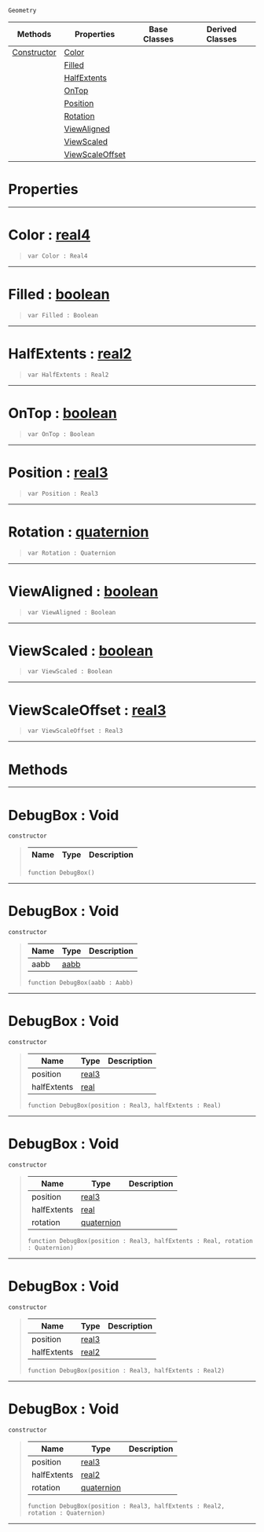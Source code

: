  `Geometry`

|Methods|Properties|Base Classes|Derived Classes|
|---|---|---|---|
|[ Constructor](https://github.com/PlasmaEngine/PlasmaDocs/blob/master/code_reference/class_reference/debugbox.markdown#debugbox-void)|[ Color](https://github.com/PlasmaEngine/PlasmaDocs/blob/master/code_reference/class_reference/debugbox.markdown#color-plasma-engine-docume)| | |
| |[ Filled](https://github.com/PlasmaEngine/PlasmaDocs/blob/master/code_reference/class_reference/debugbox.markdown#filled-plasma-engine-docum)| | |
| |[ HalfExtents](https://github.com/PlasmaEngine/PlasmaDocs/blob/master/code_reference/class_reference/debugbox.markdown#halfextents-plasma-engine)| | |
| |[ OnTop](https://github.com/PlasmaEngine/PlasmaDocs/blob/master/code_reference/class_reference/debugbox.markdown#ontop-plasma-engine-docume)| | |
| |[ Position](https://github.com/PlasmaEngine/PlasmaDocs/blob/master/code_reference/class_reference/debugbox.markdown#position-plasma-engine-doc)| | |
| |[ Rotation](https://github.com/PlasmaEngine/PlasmaDocs/blob/master/code_reference/class_reference/debugbox.markdown#rotation-plasma-engine-doc)| | |
| |[ ViewAligned](https://github.com/PlasmaEngine/PlasmaDocs/blob/master/code_reference/class_reference/debugbox.markdown#viewaligned-plasma-engine)| | |
| |[ ViewScaled](https://github.com/PlasmaEngine/PlasmaDocs/blob/master/code_reference/class_reference/debugbox.markdown#viewscaled-plasma-engine-d)| | |
| |[ ViewScaleOffset](https://github.com/PlasmaEngine/PlasmaDocs/blob/master/code_reference/class_reference/debugbox.markdown#viewscaleoffset-plasma-eng)| | |


 #  Properties


---  
 #  Color : [real4](https://github.com/PlasmaEngine/PlasmaDocs/blob/master/code_reference/lightning_base_types/real4.markdown)

> 
> ``` lang=cpp, name=Lightning
> var Color : Real4


---  
 #  Filled : [boolean](https://github.com/PlasmaEngine/PlasmaDocs/blob/master/code_reference/lightning_base_types/boolean.markdown)

> 
> ``` lang=cpp, name=Lightning
> var Filled : Boolean


---  
 #  HalfExtents : [real2](https://github.com/PlasmaEngine/PlasmaDocs/blob/master/code_reference/lightning_base_types/real2.markdown)

> 
> ``` lang=cpp, name=Lightning
> var HalfExtents : Real2


---  
 #  OnTop : [boolean](https://github.com/PlasmaEngine/PlasmaDocs/blob/master/code_reference/lightning_base_types/boolean.markdown)

> 
> ``` lang=cpp, name=Lightning
> var OnTop : Boolean


---  
 #  Position : [real3](https://github.com/PlasmaEngine/PlasmaDocs/blob/master/code_reference/lightning_base_types/real3.markdown)

> 
> ``` lang=cpp, name=Lightning
> var Position : Real3


---  
 #  Rotation : [quaternion](https://github.com/PlasmaEngine/PlasmaDocs/blob/master/code_reference/lightning_base_types/quaternion.markdown)

> 
> ``` lang=cpp, name=Lightning
> var Rotation : Quaternion


---  
 #  ViewAligned : [boolean](https://github.com/PlasmaEngine/PlasmaDocs/blob/master/code_reference/lightning_base_types/boolean.markdown)

> 
> ``` lang=cpp, name=Lightning
> var ViewAligned : Boolean


---  
 #  ViewScaled : [boolean](https://github.com/PlasmaEngine/PlasmaDocs/blob/master/code_reference/lightning_base_types/boolean.markdown)

> 
> ``` lang=cpp, name=Lightning
> var ViewScaled : Boolean


---  
 #  ViewScaleOffset : [real3](https://github.com/PlasmaEngine/PlasmaDocs/blob/master/code_reference/lightning_base_types/real3.markdown)

> 
> ``` lang=cpp, name=Lightning
> var ViewScaleOffset : Real3


---  
 #  Methods


---  
 #  DebugBox : Void

 `constructor`

> 
> |Name|Type|Description|
> |---|---|---|
> ``` lang=cpp, name=Lightning
> function DebugBox()
> ``` 


---  
 #  DebugBox : Void

 `constructor`

> 
> |Name|Type|Description|
> |---|---|---|
> |aabb|[aabb](https://github.com/PlasmaEngine/PlasmaDocs/blob/master/code_reference/class_reference/aabb.markdown)| |
> ``` lang=cpp, name=Lightning
> function DebugBox(aabb : Aabb)
> ``` 


---  
 #  DebugBox : Void

 `constructor`

> 
> |Name|Type|Description|
> |---|---|---|
> |position|[real3](https://github.com/PlasmaEngine/PlasmaDocs/blob/master/code_reference/lightning_base_types/real3.markdown)| |
> |halfExtents|[real](https://github.com/PlasmaEngine/PlasmaDocs/blob/master/code_reference/lightning_base_types/real.markdown)| |
> ``` lang=cpp, name=Lightning
> function DebugBox(position : Real3, halfExtents : Real)
> ``` 


---  
 #  DebugBox : Void

 `constructor`

> 
> |Name|Type|Description|
> |---|---|---|
> |position|[real3](https://github.com/PlasmaEngine/PlasmaDocs/blob/master/code_reference/lightning_base_types/real3.markdown)| |
> |halfExtents|[real](https://github.com/PlasmaEngine/PlasmaDocs/blob/master/code_reference/lightning_base_types/real.markdown)| |
> |rotation|[quaternion](https://github.com/PlasmaEngine/PlasmaDocs/blob/master/code_reference/lightning_base_types/quaternion.markdown)| |
> ``` lang=cpp, name=Lightning
> function DebugBox(position : Real3, halfExtents : Real, rotation : Quaternion)
> ``` 


---  
 #  DebugBox : Void

 `constructor`

> 
> |Name|Type|Description|
> |---|---|---|
> |position|[real3](https://github.com/PlasmaEngine/PlasmaDocs/blob/master/code_reference/lightning_base_types/real3.markdown)| |
> |halfExtents|[real2](https://github.com/PlasmaEngine/PlasmaDocs/blob/master/code_reference/lightning_base_types/real2.markdown)| |
> ``` lang=cpp, name=Lightning
> function DebugBox(position : Real3, halfExtents : Real2)
> ``` 


---  
 #  DebugBox : Void

 `constructor`

> 
> |Name|Type|Description|
> |---|---|---|
> |position|[real3](https://github.com/PlasmaEngine/PlasmaDocs/blob/master/code_reference/lightning_base_types/real3.markdown)| |
> |halfExtents|[real2](https://github.com/PlasmaEngine/PlasmaDocs/blob/master/code_reference/lightning_base_types/real2.markdown)| |
> |rotation|[quaternion](https://github.com/PlasmaEngine/PlasmaDocs/blob/master/code_reference/lightning_base_types/quaternion.markdown)| |
> ``` lang=cpp, name=Lightning
> function DebugBox(position : Real3, halfExtents : Real2, rotation : Quaternion)
> ``` 


---  
 

 